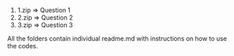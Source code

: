 1. 1.zip => Question 1
2. 2.zip => Question 2
3. 3.zip => Question 3

All the folders contain individual readme.md with instructions on how to use the codes.

